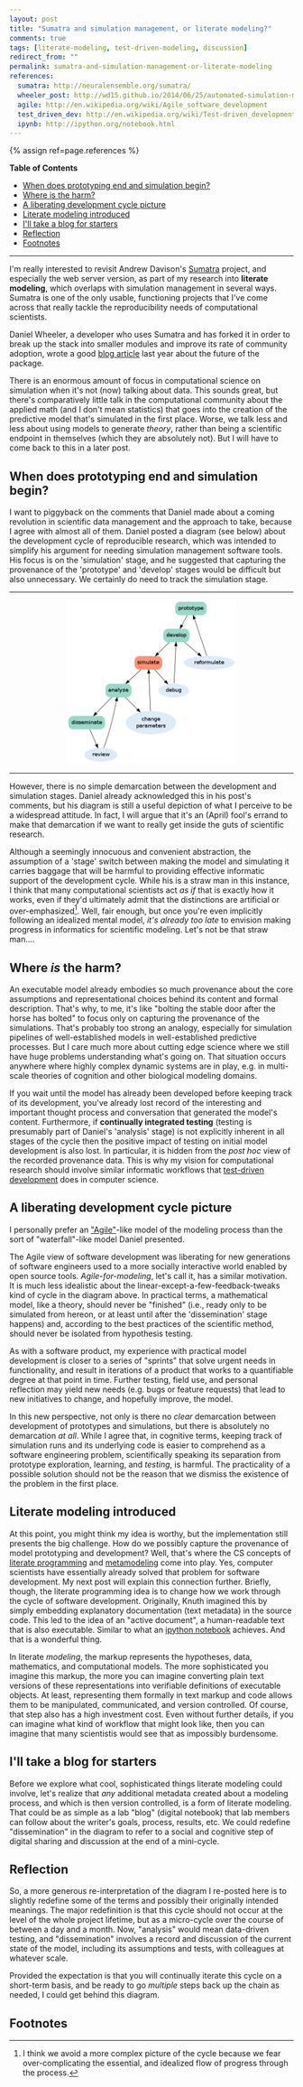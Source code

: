 ```yaml
---
layout: post
title: "Sumatra and simulation management, or literate modeling?"
comments: true
tags: [literate-modeling, test-driven-modeling, discussion]
redirect_from: ""
permalink: sumatra-and-simulation-management-or-literate-modeling
references:
  sumatra: http://neuralensemble.org/sumatra/
  wheeler_post: http://wd15.github.io/2014/06/25/automated-simulation-management/
  agile: http://en.wikipedia.org/wiki/Agile_software_development
  test_driven_dev: http://en.wikipedia.org/wiki/Test-driven_development
  ipynb: http://ipython.org/notebook.html
---
```


{% assign ref=page.references %}

**Table of Contents**

- [When does prototyping end and simulation begin?](#head1)
- [Where is the harm?](#head2)
- [A liberating development cycle picture](#head3)
- [Literate modeling introduced](#head4)
- [I'll take a blog for starters](#head5)
- [Reflection](#head6)
- [Footnotes](#head7)

-------

I'm really interested to revisit Andrew Davison's
[Sumatra]({{ref['sumatra']}}) project, and especially the web server
version, as part of my research into **literate modeling**, which
overlaps with simulation management in several ways. Sumatra is one of
the only usable, functioning projects that I've come across that really tackle
the reproducibility needs of computational scientists.

Daniel Wheeler, a developer who uses Sumatra and has forked it in
order to break up the stack into smaller modules and improve its rate
of community adoption, wrote a good
[blog article]({{ref['wheeler_post']}}) last year about the future of
the package.

There is an enormous amount of focus in computational science on
simulation when it's not (now) talking about data. This sounds great,
but there's comparatively little talk in the computational community
about the applied math (and I don't mean statistics) that goes into
the creation of the predictive model that's simulated in the first
place. Worse, we talk less and less about using models to generate
*theory*, rather than being a scientific endpoint in themselves (which
they are absolutely not). But I will have to come back to this in a
later post.

<a name="head1"></a>
## When does prototyping end and simulation begin? 

I want to piggyback on the comments that Daniel made about a coming
revolution in scientific data management and the approach to take,
because I agree with almost all of them. Daniel posted a diagram (see
below) about the development cycle of reproducible research, which was
intended to simplify his argument for needing simulation management
software tools. His focus is on the 'simulation' stage, and he
suggested that capturing the provenance of the 'prototype' and
'develop' stages would be difficult but also unnecessary. We certainly
do need to track the simulation stage.

<hr><center><img
src="https://raw.githubusercontent.com/wd15/diffusion-workshop-2014/94733caf39782e4f905b744e99bd9aac498344cb/images/workflow.png"
alt="development cycle" style="width: 300px;"/></center>
<hr>

However, there is no simple demarcation between the development and
simulation stages. Daniel already acknowledged this in his post's
comments, but his diagram is still a useful depiction of what I
perceive to be a widespread attitude.  In fact, I will argue that
it's an (April) fool's errand to make that demarcation if we want to
really get inside the guts of scientific research.

Although a seemingly innocuous and convenient abstraction, the
assumption of a 'stage' switch between making the model and
simulating it carries baggage that will be harmful to providing
effective informatic support of the development cycle. While his is a
straw man in this instance, I think that many
computational scientists act *as if* that is exactly how it works,
even if they'd ultimately admit that the distinctions are artificial or
over-emphasized[^1]. Well, fair enough, but once you're even
implicitly following an idealized mental model, *it's already too
late* to envision making progress in informatics for scientific
modeling. Let's not be that straw man....

<a name="head2"></a>
## Where *is* the harm? 

An executable model already embodies so much provenance about the core
assumptions and representational choices behind its content and formal
description. That's why, to me, it's like "bolting the stable door
after the horse has bolted" to focus only on capturing the provenance
of the simulations. That's probably too strong an analogy, especially
for simulation pipelines of well-established models in
well-established predictive processes. But I care much more about
cutting edge science where we still have huge problems understanding
what's going on. That situation occurs anywhere where highly complex
dynamic systems are in play, e.g. in multi-scale theories of cognition
and other biological modeling domains.

If you wait until the model has already been developed before keeping
track of its development, you've already lost record of the
interesting and important thought process and conversation that
generated the model's content. Furthermore, if **continually
integrated testing** (testing is presumably part of Daniel's
'analysis' stage) is not explicitly inherent in all stages of the cycle
then the positive impact of testing on initial model development is
also lost. In particular, it is hidden from the *post hoc* view of the recorded
provenance data. This is why my vision for computational research
should involve similar informatic workflows that
[test-driven development]({{ref['test_driven_dev']}}) does in computer
science.

<a name="head3"></a>
##  A liberating development cycle picture

I personally prefer an ["Agile"]({{ref['agile']}})-like model of the
modeling process than the sort of "waterfall"-like model Daniel
presented. 

The Agile view of software development was liberating for new
generations of software engineers used to a more socially interactive
world enabled by open source tools. *Agile-for-modeling*, let's call
it, has a similar motivation. It is much less idealistic about the
linear-except-a-few-feedback-tweaks kind of cycle in the diagram
above. In practical terms, a mathematical model, like a theory, should
never be "finished" (i.e., ready only to be simulated from hereon, or at least
until after the 'dissemination' stage happens) and, according to the best
practices of the scientific method, should never be isolated from
hypothesis testing.

As with a software product, my experience with practical model development
is closer to a series of "sprints" that solve urgent needs in functionality,
and result in iterations of a product that works to a quantifiable
degree at that point in time. Further testing, field use, and personal
reflection may yield new needs (e.g. bugs or feature requests) that
lead to new initiatives to change, and hopefully improve, the model.

In this new perspective, not only is there no *clear* demarcation between
development of prototypes and simulations, but there is absolutely no
demarcation *at all*. While I agree that, in cognitive terms, keeping track
of simulation runs and its underlying code is easier to
comprehend as a software engineering problem, scientifically speaking
its separation from prototype exploration, learning, and *testing*, is
harmful. The practicality of a possible solution should not be the
reason that we dismiss the existence of the problem in the first place.

<a name="head4"></a>
## Literate modeling introduced

At this point, you might think my idea is worthy, but the implementation still
presents the big challenge. How do we possibly capture the provenance
of model prototyping and development? Well, that's where the CS concepts of
[literate programming]({{ref['literate_programming']}}) and
[metamodeling]({{ref['metamodeling']}}) come into play. Yes, computer
scientists have essentially already solved that problem for software
development. My next post will explain this connection
further. Briefly, though, the literate programming idea is to change
how we work through the cycle of software development. Originally,
Knuth imagined this by simply embedding explanatory documentation
(text metadata) in the source code. This led to the idea of an "active
document", a human-readable text that is also executable. Similar to
what an [ipython notebook]({{ref['ipynb']}}) achieves. And that is a
wonderful thing.

In literate *modeling*, the markup represents the hypotheses, data,
mathematics, and computational models. The more sophisticated you
imagine this markup, the more you can imagine converting plain text
versions of these representations into verifiable definitions of
executable objects. At least, representing them formally in text
markup and code allows them to be manipulated, communicated, and
version controlled. Of course, that step also has a high investment
cost. Even without further details, if you can imagine what kind
of workflow that might look like, then you can imagine that many
scientistis would see that as impossibly burdensome.

<a name="head5"></a>
## I'll take a blog for starters

Before we explore what cool, sophisticated things literate modeling
could involve, let's realize that *any* additional metadata created
about a modeling process, and which is then version controlled, is a
form of literate modeling. That could be as simple as a lab "blog"
(digital notebook) that lab members can follow about the writer's
goals, process, results, etc. We could redefine "dissemination" in the
diagram to refer to a social and cognitive step of digital sharing and
discussion at the end of a mini-cycle.

<a name="head6"></a>
## Reflection

So, a more generous re-interpretation of the diagram I re-posted here is to
slightly redefine some of the terms and possibly their originally
intended meanings. The major redefinition is that this cycle
should not occur at the level of the whole project lifetime, but as a
micro-cycle over the course of between a day and a month. Now,
"analysis" would mean data-driven testing, and "dissemination"
involves a record and discussion of the current state of the model,
including its assumptions and tests, with colleagues at whatever
scale.

Provided the expectation is that you will continually iterate this
cycle on a short-term basis, and be ready to go *multiple* steps back
up the chain as needed, I could get behind this diagram.

<p><span style="display:none">claimtoken-551c2a303b3e8</span></p>

<a name="head7"></a>
## Footnotes

[^1]: I think we avoid a more complex picture of the cycle because we fear over-complicating the essential, and idealized flow of progress through the process.

